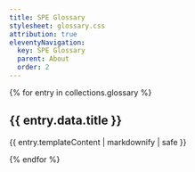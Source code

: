 ```yaml
---
title: SPE Glossary
stylesheet: glossary.css
attribution: true
eleventyNavigation:
  key: SPE Glossary
  parent: About
  order: 2
---
```


{% for entry in collections.glossary %}

## {{ entry.data.title }} 

{{ entry.templateContent | markdownify | safe }}

{% endfor %}


